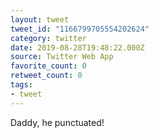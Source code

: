 ```yaml
---
layout: tweet
tweet_id: "1166799705554202624"
category: twitter
date: 2019-08-28T19:48:22.000Z
source: Twitter Web App
favorite_count: 0
retweet_count: 0
tags:
- tweet
---
```


Daddy, he punctuated!
